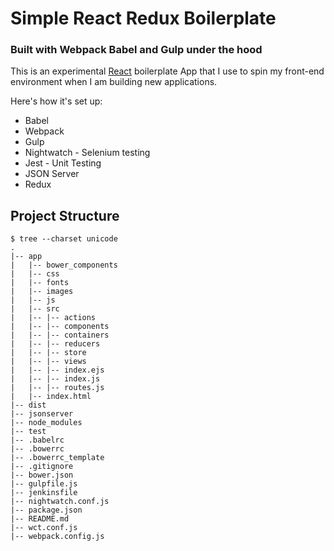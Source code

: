 # Simple React Redux Boilerplate

### Built with Webpack Babel and Gulp under the hood

This is an experimental [React](http://google.com) boilerplate App that I use to spin my front-end environment when I am building new applications.

Here's how it's set up:

* Babel
* Webpack
* Gulp
* Nightwatch - Selenium testing
* Jest - Unit Testing
* JSON Server
* Redux

## Project Structure

````
$ tree --charset unicode
.
|-- app
|   |-- bower_components
|   |-- css
|   |-- fonts
|   |-- images
|   |-- js
|   |-- src
|   |-- |-- actions
|   |-- |-- components
|   |-- |-- containers
|   |-- |-- reducers
|   |-- |-- store
|   |-- |-- views
|   |-- |-- index.ejs
|   |-- |-- index.js
|   |-- |-- routes.js
|   |-- index.html
|-- dist
|-- jsonserver
|-- node_modules
|-- test
|-- .babelrc
|-- .bowerrc
|-- .bowerrc_template
|-- .gitignore
|-- bower.json
|-- gulpfile.js
|-- jenkinsfile
|-- nightwatch.conf.js
|-- package.json
|-- README.md
|-- wct.conf.js
|-- webpack.config.js
````
